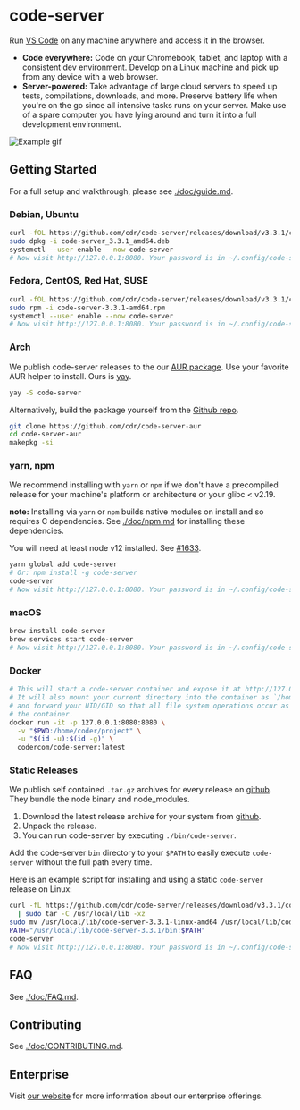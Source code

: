 # code-server

Run [VS Code](https://github.com/Microsoft/vscode) on any machine anywhere and access it in the browser.

- **Code everywhere:** Code on your Chromebook, tablet, and laptop with a
  consistent dev environment. Develop on a Linux machine and pick up from any
  device with a web browser.
- **Server-powered:** Take advantage of large cloud servers to speed up tests, compilations, downloads, and more.
  Preserve battery life when you're on the go since all intensive tasks runs on your server.
  Make use of a spare computer you have lying around and turn it into a full development environment.

![Example gif](./doc/assets/code-server.gif)

## Getting Started

For a full setup and walkthrough, please see [./doc/guide.md](./doc/guide.md).

### Debian, Ubuntu

```bash
curl -fOL https://github.com/cdr/code-server/releases/download/v3.3.1/code-server_3.3.1_amd64.deb
sudo dpkg -i code-server_3.3.1_amd64.deb
systemctl --user enable --now code-server
# Now visit http://127.0.0.1:8080. Your password is in ~/.config/code-server/config.yaml
```

### Fedora, CentOS, Red Hat, SUSE

```bash
curl -fOL https://github.com/cdr/code-server/releases/download/v3.3.1/code-server-3.3.1-amd64.rpm
sudo rpm -i code-server-3.3.1-amd64.rpm
systemctl --user enable --now code-server
# Now visit http://127.0.0.1:8080. Your password is in ~/.config/code-server/config.yaml
```

### Arch

We publish code-server releases to the our [AUR package](https://aur.archlinux.org/packages/code-server/).
Use your favorite AUR helper to install. Ours is [yay](https://github.com/Jguer/yay).

```bash
yay -S code-server
```

Alternatively, build the package yourself from the [Github repo](https://github.com/cdr/code-server-aur).

```bash
git clone https://github.com/cdr/code-server-aur
cd code-server-aur
makepkg -si
```

### yarn, npm

We recommend installing with `yarn` or `npm` if we don't have a precompiled release for your machine's
platform or architecture or your glibc < v2.19.

**note:** Installing via `yarn` or `npm` builds native modules on install and so requires C dependencies.
See [./doc/npm.md](./doc/npm.md) for installing these dependencies.

You will need at least node v12 installed. See [#1633](https://github.com/cdr/code-server/issues/1633).

```bash
yarn global add code-server
# Or: npm install -g code-server
code-server
# Now visit http://127.0.0.1:8080. Your password is in ~/.config/code-server/config.yaml
```

### macOS

```bash
brew install code-server
brew services start code-server
# Now visit http://127.0.0.1:8080. Your password is in ~/.config/code-server/config.yaml
```

### Docker

```bash
# This will start a code-server container and expose it at http://127.0.0.1:8080.
# It will also mount your current directory into the container as `/home/coder/project`
# and forward your UID/GID so that all file system operations occur as your user outside
# the container.
docker run -it -p 127.0.0.1:8080:8080 \
  -v "$PWD:/home/coder/project" \
  -u "$(id -u):$(id -g)" \
  codercom/code-server:latest
```

### Static Releases

We publish self contained `.tar.gz` archives for every release on [github](https://github.com/cdr/code-server/releases).
They bundle the node binary and node_modules.

1. Download the latest release archive for your system from [github](https://github.com/cdr/code-server/releases).
2. Unpack the release.
3. You can run code-server by executing `./bin/code-server`.

Add the code-server `bin` directory to your `$PATH` to easily execute `code-server` without the full path every time.

Here is an example script for installing and using a static `code-server` release on Linux:

```bash
curl -fL https://github.com/cdr/code-server/releases/download/v3.3.1/code-server-3.3.1-linux-amd64.tar.gz \
  | sudo tar -C /usr/local/lib -xz
sudo mv /usr/local/lib/code-server-3.3.1-linux-amd64 /usr/local/lib/code-server-3.3.1
PATH="/usr/local/lib/code-server-3.3.1/bin:$PATH"
code-server
# Now visit http://127.0.0.1:8080. Your password is in ~/.config/code-server/config.yaml
```

## FAQ

See [./doc/FAQ.md](./doc/FAQ.md).

## Contributing

See [./doc/CONTRIBUTING.md](./doc/CONTRIBUTING.md).

## Enterprise

Visit [our website](https://coder.com) for more information about our
enterprise offerings.
